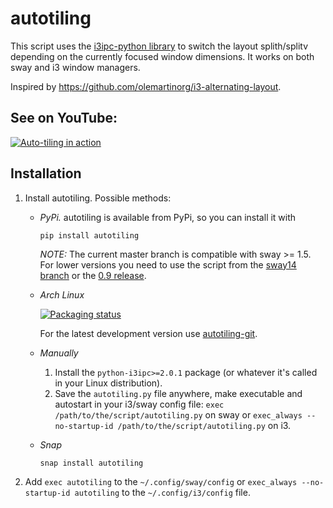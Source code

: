 # autotiling
This script uses the [i3ipc-python library](https://github.com/altdesktop/i3ipc-python)
to switch the layout splith/splitv depending on the currently focused window
dimensions. It works on both sway and i3 window managers.

Inspired by https://github.com/olemartinorg/i3-alternating-layout.

## See on YouTube:

[![Auto-tiling in
action](https://img.youtube.com/vi/UWRZuhn92bQ/0.jpg)](https://www.youtube.com/watch?v=UWRZuhn92bQ)

## Installation

1. Install autotiling. Possible methods:

   * _PyPi._ autotiling is available from PyPi, so you can install it with
     ```
     pip install autotiling
     ```
     _NOTE:_ The current master branch is compatible with sway >= 1.5. For lower
     versions you need to use the script from the [sway14
     branch](https://github.com/nwg-piotr/autotiling/tree/sway14) or the [0.9
     release](https://github.com/nwg-piotr/autotiling/releases/tag/v0.9).


   * _Arch Linux_

     [![Packaging
     status](https://repology.org/badge/vertical-allrepos/autotiling.svg)](https://repology.org/project/autotiling/versions)

     For the latest development version use
     [autotiling-git](https://aur.archlinux.org/packages/autotiling-git).

   * _Manually_

     1. Install the `python-i3ipc>=2.0.1` package (or whatever it's called in your Linux
        distribution).
     2. Save the `autotiling.py` file anywhere, make executable and autostart in your
        i3/sway config file: `exec /path/to/the/script/autotiling.py` on sway or
        `exec_always --no-startup-id /path/to/the/script/autotiling.py` on i3.

   * _Snap_
     ```
     snap install autotiling
     ```

2. Add `exec autotiling` to the `~/.config/sway/config` or `exec_always --no-startup-id
   autotiling` to the `~/.config/i3/config` file.
